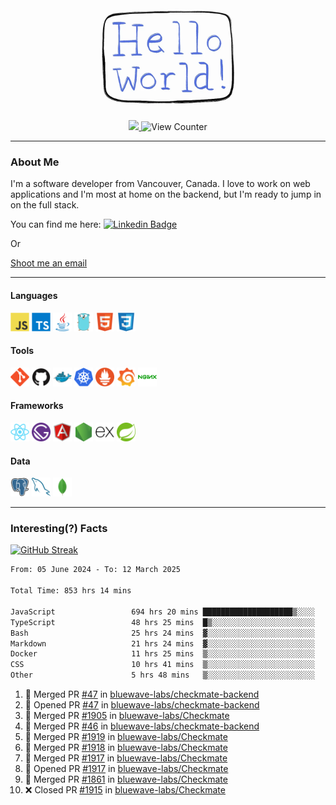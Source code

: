 <div align="center">
    <img src="./img/hello_world.webp" height="200px" width="">
    <div>
        <a href="https://www.linkedin.com/in/ajhollid">
            <img src="https://img.shields.io/badge/LinkedIn-blue"/>
        </a>
        <img src="https://komarev.com/ghpvc/?username=ajhollid&color=yellow" alt="View Counter">
    </div>
</div>

---

### About Me

I'm a software developer from Vancouver, Canada. I love to work on web applications and I'm most at home on the backend, but I'm ready to jump in on the full stack.

You can find me here: [![Linkedin Badge](https://img.shields.io/badge/-ajhollid-blue?style=flat&logo=Linkedin&logoColor=white)](https://www.linkedin.com/in/ajhollid)

Or

[Shoot me an email](mailto:ajhollid@gmail.com)

---

#### Languages

<div>
    <img src="./img/devicons/javascript-original.svg" width=30 height=30 alt="JavaScript">
    <img src="/img/devicons/typescript-original.svg" width=30 height=30 alt="TypeScript">
    <img src="./img/devicons/java-original.svg" width=30 height=30 alt="Java">
    <img src="./img/devicons/go-original.svg" width=30 height=30 alt="Golang">
    <img src="./img/devicons/html5-original.svg" width=30 height=30 alt="HTML 5">
    <img src="./img/devicons/css3-original.svg" width=30 height=30 alt="CSS 3">
</div>

#### Tools

<div>
    <img src="./img/devicons/git-original.svg" width=30 height=30 alt="Git">
    <img src="./img/devicons/github-original.svg" width=30 height=30 alt="Github">
    <img src="./img/devicons/docker-original.svg" width=30 
    height=30 alt="Docker">
    <img src="./img/devicons/kubernetes-original.svg" width=30 height=30 alt="K8">
    <img src="./img/devicons/prometheus-original.svg" width=30 height=30 alt="Prometheus">
    <img src="./img/devicons/grafana-original.svg" width=30 height=30 alt="Grafana">
    <img src="./img/devicons/nginx-original.svg" width=30 height=30 alt="Nginx">
</div>

#### Frameworks

<div>
    <img src="./img/devicons/react-original.svg" width=30 height=30 alt="React">
    <img src="./img/devicons/gatsby-original.svg" width=30 height=30 alt="Gatsby">
    <img src="./img/devicons/angularjs-original.svg" width=30 height=30 alt="AngularJS">
    <img src="./img/devicons/nodejs-original.svg" width=30 height=30 alt="NodeJS">
    <img src="./img/devicons/express-original.svg" width=30 height=30 alt="Express">
    <img src="./img/devicons/spring-original.svg" width=30 height=30 alt="Spring">
</div>

#### Data

<div>
    <img src="./img/devicons/postgresql-original.svg" width=30 height=30 alt="Postgresql">
    <img src="./img/devicons/mysql-original.svg" width=30 height=30 alt="Mysql">
    <img src="./img/devicons/mongodb-original.svg" width=30 height=30 alt="MongoDB">
</div>

---

### Interesting(?) Facts

[![GitHub Streak](http://github-readme-streak-stats.herokuapp.com?user=ajhollid)](https://git.io/streak-stats)

 <!--START_SECTION:waka-->

```txt
From: 05 June 2024 - To: 12 March 2025

Total Time: 853 hrs 14 mins

JavaScript                 694 hrs 20 mins ████████████████████▒░░░░   80.83 %
TypeScript                 48 hrs 25 mins  █▒░░░░░░░░░░░░░░░░░░░░░░░   05.64 %
Bash                       25 hrs 24 mins  ▓░░░░░░░░░░░░░░░░░░░░░░░░   02.96 %
Markdown                   21 hrs 24 mins  ▓░░░░░░░░░░░░░░░░░░░░░░░░   02.49 %
Docker                     11 hrs 25 mins  ▒░░░░░░░░░░░░░░░░░░░░░░░░   01.33 %
CSS                        10 hrs 41 mins  ▒░░░░░░░░░░░░░░░░░░░░░░░░   01.25 %
Other                      5 hrs 48 mins   ▒░░░░░░░░░░░░░░░░░░░░░░░░   00.68 %
```

<!--END_SECTION:waka-->


<!--START_SECTION:activity-->
1. 🎉 Merged PR [#47](https://github.com/bluewave-labs/checkmate-backend/pull/47) in [bluewave-labs/checkmate-backend](https://github.com/bluewave-labs/checkmate-backend)
2. 💪 Opened PR [#47](https://github.com/bluewave-labs/checkmate-backend/pull/47) in [bluewave-labs/checkmate-backend](https://github.com/bluewave-labs/checkmate-backend)
3. 🎉 Merged PR [#1905](https://github.com/bluewave-labs/Checkmate/pull/1905) in [bluewave-labs/Checkmate](https://github.com/bluewave-labs/Checkmate)
4. 🎉 Merged PR [#46](https://github.com/bluewave-labs/checkmate-backend/pull/46) in [bluewave-labs/checkmate-backend](https://github.com/bluewave-labs/checkmate-backend)
5. 🎉 Merged PR [#1919](https://github.com/bluewave-labs/Checkmate/pull/1919) in [bluewave-labs/Checkmate](https://github.com/bluewave-labs/Checkmate)
6. 🎉 Merged PR [#1918](https://github.com/bluewave-labs/Checkmate/pull/1918) in [bluewave-labs/Checkmate](https://github.com/bluewave-labs/Checkmate)
7. 🎉 Merged PR [#1917](https://github.com/bluewave-labs/Checkmate/pull/1917) in [bluewave-labs/Checkmate](https://github.com/bluewave-labs/Checkmate)
8. 💪 Opened PR [#1917](https://github.com/bluewave-labs/Checkmate/pull/1917) in [bluewave-labs/Checkmate](https://github.com/bluewave-labs/Checkmate)
9. 🎉 Merged PR [#1861](https://github.com/bluewave-labs/Checkmate/pull/1861) in [bluewave-labs/Checkmate](https://github.com/bluewave-labs/Checkmate)
10. ❌ Closed PR [#1915](https://github.com/bluewave-labs/Checkmate/pull/1915) in [bluewave-labs/Checkmate](https://github.com/bluewave-labs/Checkmate)
<!--END_SECTION:activity-->
